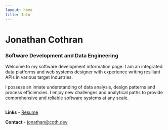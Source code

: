 ```yaml
---
layout: home
title: Info
---
```


# Jonathan Cothran
### Software Development and Data Engineering

Welcome to my software development information page. I am an integrated data platforms and web systems designer with experience writing resiliant APIs in various target industries.

I possess an innate understanding of data analysis, design patterns and process efficiencies. I enjoy new challenges and analytical paths to provide comprehensive and reliable software systems at any scale.

##

**Links** - [Resume](/Jonathan_Cothran_Resume_23.pdf)

**Contact** - jonathan@coth.dev

